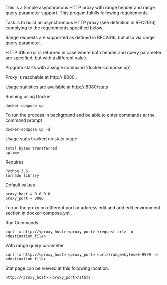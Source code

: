 
This is a Simple asynchronous HTTP proxy with range header and range query parameter support. This progam fulfills following requirements.


Task is to build an asynchronous HTTP proxy (see definition in RFC2616) complying to the requirements specified below.

Range requests are supported as defined in RFC2616, but also via range query parameter.

HTTP 416 error is returned in case where both header and query parameter are specified, but with a different value.

Program starts with a single command 'docker-compose up'.

Proxy is reachable at http://<docker-host>:8080 .

Usage statistics are available at http://<docker-host>:8080/stats



Running using Docker


```
docker-compose up
```

To run the process in background and be able to enter commands at the command prompt

```
docker-compose up -d   
```

Usage stats tracked on stats page:

```
total bytes transferred
uptime
```

Requires

```
Python 3.5+
tornado library
```

Default values 

```
proxy_host = 0.0.0.0
proxy_port = 8080

```

To run the proxy on different port or address edit and add edit environment section in docker-compose.yml.

Run Commands

```
curl -x http://<proxy_host>:<proxy_port> <request url> -o <destination_file>
```

With range query parameter

```
curl -x http://<proxy_host>:<proxy_port> <url>?range=bytes=0-9999 -o <destination_file>
```  
  
Stat page can be viewed at this following location. 

```
http://<proxy_host>:<proxy_port>/stats
```
